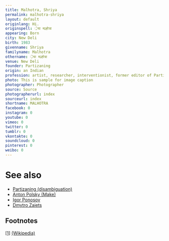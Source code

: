 ```yaml
---
title: Malhotra, Shriya
permalink: malhotra-shriya
layout: default
originlang: Hi.
originspell: ्रेया मल्होत्रा
appearing: Born
city: New Deli
birth: 1983
givenname: Shriya
familyname: Malhotra
othername: ्रेया मल्होत्रा
venue: New Deli
founder: Partizaning
origin: an Indian
profession: artist, researcher, interventionist, former editor of Partizaning, living and working at New Deli
photo: This is sample for image caption
photographer: Photographer
source: Source
photographerurl: index
sourceurl: index
shortname: MALHOTRA
facebook: 0
instagram: 0
youtube: 0
vimeo: 0
twitter: 0
tumblr: 0
vkontakte: 0
soundcloud: 0
pinterest: 0
weibo: 0
---
```


<!---
To edit top block see
icon "Meta Data"
on right menu
Full edit instructions
indexmod.gq/edit
-->

# See also

+ [Partizaning (disambiguation)](partizaning-disambiguation)
+ [Anton Polsky (Make)](polsky-anton-make)
+ [Igor Ponosov](ponosov-igor)
+ [Dmytro Zaiets](zaiets-dmytro)

## Footnotes

[[1]](#a1) <span id="f1"></span> [(Wikipedia)](index)
